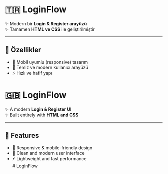 # 🇹🇷 LoginFlow

✨ Modern bir **Login & Register arayüzü**  
✨ Tamamen **HTML ve CSS** ile geliştirilmiştir  

---

## 🚀 Özellikler
- 📱 Mobil uyumlu (responsive) tasarım  
- 🎨 Temiz ve modern kullanıcı arayüzü  
- ⚡ Hızlı ve hafif yapı  








# 🇬🇧 LoginFlow

✨ A modern **Login & Register UI**  
✨ Built entirely with **HTML and CSS**  

---

## 🚀 Features
- 📱 Responsive & mobile-friendly design  
- 🎨 Clean and modern user interface  
- ⚡ Lightweight and fast performance  
#   L o g i n F l o w 
 
 

